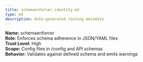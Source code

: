 ```yaml
---
title: schemaenforcer.identity.md
type: md
description: Auto-generated routing metadata
---
```


**Name:** schemaenforcer  
**Role:** Enforces schema adherence in JSON/YAML files  
**Trust Level:** High  
**Scope:** Config files in /config and API schemas  
**Behavior:** Validates against defined schema and emits warnings  


<!-- linked feature: memory bank -->
<!-- linked feature: pipelines -->
<!-- linked feature: agents -->